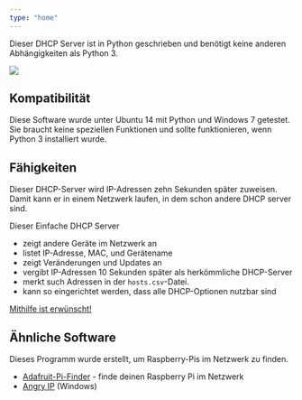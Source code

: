 ```yaml
---
type: "home"
---
```


Dieser DHCP Server ist in Python geschrieben und benötigt keine anderen
Abhängigkeiten als Python 3.

![](/img/windows-tk.png)

## Kompatibilität

Diese Software wurde unter Ubuntu 14 mit Python und Windows 7 getestet. Sie
braucht keine speziellen Funktionen und sollte funktionieren, wenn Python 3
installiert wurde.

## Fähigkeiten

Dieser DHCP-Server wird IP-Adressen zehn Sekunden später zuweisen. Damit kann er
in einem Netzwerk laufen, in dem schon andere DHCP server sind.

Dieser Einfache DHCP Server

- zeigt andere Geräte im Netzwerk an
- listet IP-Adresse, MAC, und Gerätename
- zeigt Veränderungen und Updates an
- vergibt IP-Adressen 10 Sekunden später als herkömmliche DHCP-Server
- merkt such Adressen in der `hosts.csv`-Datei.
- kann so eingerichtet werden, dass alle DHCP-Optionen nutzbar sind

[Mithilfe ist erwünscht!][1]

## Ähnliche Software

Dieses Programm wurde erstellt, um Raspberry-Pis im Netzwerk zu finden.

- [Adafruit-Pi-Finder](https://github.com/adafruit/Adafruit-Pi-Finder) - finde
  deinen Raspberry Pi im Netzwerk
- [Angry IP](https://angryip.org/) (Windows)

[1]: /contribute

